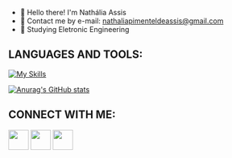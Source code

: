   - 👋 Hello there! I'm Nathália Assis
  - 📧 Contact me by e-mail: nathaliapimenteldeassis@gmail.com
  - 💪 Studying Eletronic Engineering
  
  
  ## LANGUAGES AND TOOLS:
[![My Skills](https://skills.thijs.gg/icons?i=matlab,c,arduino,ps,pr,&theme=light)](https://skills.thijs.gg)

[![Anurag's GitHub stats](https://github-readme-stats.vercel.app/api?username=natyhtpsm)](https://github.com/anuraghazra/github-readme-stats)


## CONNECT WITH ME:
<div>
  <a href="https://www.instagram.com/nathal_p/" target="_blank"><img height="40" width="40"
      src="https://imagensemoldes.com.br/wp-content/uploads/2020/04/%C3%8Dcone-Instagram-PNG-1024x1024.png"
      target="_blank"></a>
  <a href="mailto:nathaliapimenteldeassis@gmail.com"><img height="40" width="40"
      src="https://cdn-icons-png.flaticon.com/512/732/732223.png" target="_blank"></a>
  <a href="https://www.linkedin.com/in/nath%C3%A1lia-assis-4ba1671ab/" target="_blank"><img height="40" width="40"
      src="https://cdn-icons-png.flaticon.com/512/174/174857.png" target="_blank"></a>
  <div style="display: inline_block"><br>
  
<div align="center">
  <a href="https://github.com/natyhtpsm">
</div>

